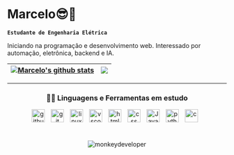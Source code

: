 # Marcelo😎🤘

**`Estudante de Engenharia Elétrica`**

Iniciando na programação e desenvolvimento web. Interessado por automação, eletrônica, backend e IA.
<br>

| <a href="https://github.com/anuraghazra/github-readme-stats"><img align="center" src="https://github-readme-stats.vercel.app/api?username=marcelomagro&show_icons=true&count_private=true&theme=codeSTACKr&hide_border=true&hide=prs" alt="Marcelo's github stats" /></a> | <a href="https://github.com/anuraghazra/github-readme-stats"><img align="center" src="https://github-readme-stats.vercel.app/api/top-langs/?username=marcelomagro&layout=compact&theme=codeSTACKr&hide_border=true" /></a> |
| ------------- | ------------- |

---

<div align="center">
  <h3>👨‍💻 Linguagens e Ferramentas em estudo</h3>
  <img alt="github" width="30px" style="padding-right:10px;" src="https://cdn.jsdelivr.net/gh/devicons/devicon/icons/github/github-original.svg" />
  <img alt="git" width="30px" style="padding-right:10px;" src="https://cdn.jsdelivr.net/gh/devicons/devicon/icons/git/git-original.svg" />
  <img alt="linux" width="30px" style="padding-right:10px;" src="https://cdn.jsdelivr.net/gh/devicons/devicon/icons/linux/linux-original.svg" />
  <img alt="vscode" width="30px" style="padding-right:10px;" src="https://cdn.jsdelivr.net/gh/devicons/devicon/icons/vscode/vscode-original.svg" />
  <img alt="html" width="30px" style="padding-right:10px;" src="https://cdn.jsdelivr.net/gh/devicons/devicon/icons/html5/html5-plain.svg" />
  <img alt="css" width="30px" style="padding-right:10px;" src="https://cdn.jsdelivr.net/gh/devicons/devicon/icons/css3/css3-plain.svg" />
  <img alt="JavaScript" width="30px" style="padding-right:10px;" src="https://cdn.jsdelivr.net/gh/devicons/devicon/icons/javascript/javascript-original.svg" />
  <img alt="python" width="30px" style="padding-right:10px;" src="https://cdn.jsdelivr.net/gh/devicons/devicon/icons/python/python-original.svg" />
  <img alt="c" width="30px" style="padding-right:10px;" src="https://cdn.jsdelivr.net/gh/devicons/devicon/icons/c/c-original.svg" />
</div>

#

<div align="center">
  <img alt="monkeydeveloper" src="monkeydeveloper.gif">
</div>
